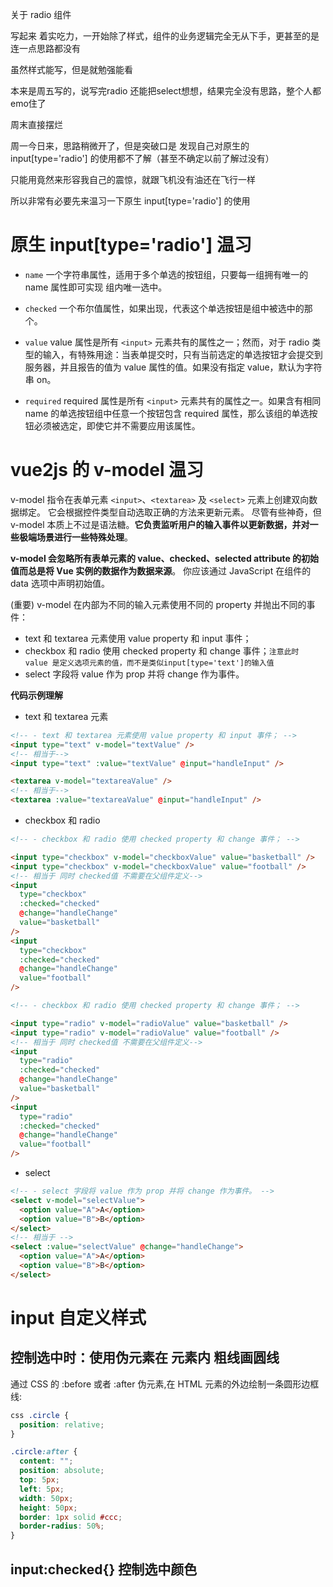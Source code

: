 
关于 radio 组件

写起来 着实吃力，一开始除了样式，组件的业务逻辑完全无从下手，更甚至的是连一点思路都没有

虽然样式能写，但是就勉强能看

本来是周五写的，说写完radio 还能把select想想，结果完全没有思路，整个人都emo住了

周末直接摆烂

周一今日来，思路稍微开了，但是突破口是 发现自己对原生的 input[type='radio'] 的使用都不了解（甚至不确定以前了解过没有）

只能用竟然来形容我自己的震惊，就跟飞机没有油还在飞行一样

所以非常有必要先来温习一下原生 input[type='radio'] 的使用


# 原生 input[type='radio'] 温习

- `name`
  一个字符串属性，适用于多个单选的按钮组，只要每一组拥有唯一的 name 属性即可实现 组内唯一选中。

- `checked`
  一个布尔值属性，如果出现，代表这个单选按钮是组中被选中的那个。

- `value`
  value 属性是所有 `<input>` 元素共有的属性之一；然而，对于 radio 类型的输入，有特殊用途：当表单提交时，只有当前选定的单选按钮才会提交到服务器，并且报告的值为 value 属性的值。如果没有指定 value，默认为字符串 on。

- `required`
  required 属性是所有 `<input>` 元素共有的属性之一。如果含有相同 name 的单选按钮组中任意一个按钮包含 required 属性，那么该组的单选按钮必须被选定，即使它并不需要应用该属性。

# vue2js 的 v-model 温习

v-model 指令在表单元素 `<input>`、`<textarea>` 及 `<select>` 元素上创建双向数据绑定。
它会根据控件类型自动选取正确的方法来更新元素。
尽管有些神奇，但 v-model 本质上不过是语法糖。**它负责监听用户的输入事件以更新数据，并对一些极端场景进行一些特殊处理**。

**v-model 会忽略所有表单元素的 value、checked、selected attribute 的初始值而总是将 Vue 实例的数据作为数据来源**。
你应该通过 JavaScript 在组件的 data 选项中声明初始值。

(重要) v-model 在内部为不同的输入元素使用不同的 property 并抛出不同的事件：

- text 和 textarea 元素使用 value property 和 input 事件；
- checkbox 和 radio 使用 checked property 和 change 事件；`注意此时 value 是定义选项元素的值，而不是类似input[type='text']的输入值`
- select 字段将 value 作为 prop 并将 change 作为事件。

**代码示例理解**

- text 和 textarea 元素

```html
<!-- - text 和 textarea 元素使用 value property 和 input 事件； -->
<input type="text" v-model="textValue" />
<!-- 相当于-->
<input type="text" :value="textValue" @input="handleInput" />

<textarea v-model="textareaValue" />
<!-- 相当于-->
<textarea :value="textareaValue" @input="handleInput" />
```

- checkbox 和 radio

```html
<!-- - checkbox 和 radio 使用 checked property 和 change 事件； -->

<input type="checkbox" v-model="checkboxValue" value="basketball" />
<input type="checkbox" v-model="checkboxValue" value="football" />
<!-- 相当于 同时 checked值 不需要在父组件定义-->
<input
  type="checkbox"
  :checked="checked"
  @change="handleChange"
  value="basketball"
/>
<input
  type="checkbox"
  :checked="checked"
  @change="handleChange"
  value="football"
/>

<!-- - checkbox 和 radio 使用 checked property 和 change 事件； -->

<input type="radio" v-model="radioValue" value="basketball" />
<input type="radio" v-model="radioValue" value="football" />
<!-- 相当于 同时 checked值 不需要在父组件定义-->
<input
  type="radio"
  :checked="checked"
  @change="handleChange"
  value="basketball"
/>
<input
  type="radio"
  :checked="checked"
  @change="handleChange"
  value="football"
/>
```

- select

```html
<!-- - select 字段将 value 作为 prop 并将 change 作为事件。 -->
<select v-model="selectValue">
  <option value="A">A</option>
  <option value="B">B</option>
</select>
<!-- 相当于 -->
<select :value="selectValue" @change="handleChange">
  <option value="A">A</option>
  <option value="B">B</option>
</select>
```

# input 自定义样式

## 控制选中时：使用伪元素在 元素内 粗线画圆线

通过 CSS 的 :before 或者 :after 伪元素,在 HTML 元素的外边绘制一条圆形边框线:

```css
css .circle {
  position: relative;
}

.circle:after {
  content: "";
  position: absolute;
  top: 5px;
  left: 5px;
  width: 50px;
  height: 50px;
  border: 1px solid #ccc;
  border-radius: 50%;
}
```

## input:checked{} 控制选中颜色
